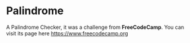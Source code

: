 # Palindrome
A Palindrome Checker, it was a challenge from **FreeCodeCamp**. You can visit its page here https://www.freecodecamp.org
